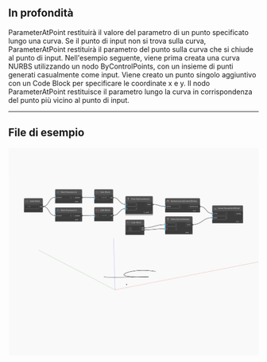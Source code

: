 ## In profondità
ParameterAtPoint restituirà il valore del parametro di un punto specificato lungo una curva. Se il punto di input non si trova sulla curva, ParameterAtPoint restituirà il parametro del punto sulla curva che si chiude al punto di input. Nell'esempio seguente, viene prima creata una curva NURBS utilizzando un nodo ByControlPoints, con un insieme di punti generati casualmente come input. Viene creato un punto singolo aggiuntivo con un Code Block per specificare le coordinate x e y. Il nodo ParameterAtPoint restituisce il parametro lungo la curva in corrispondenza del punto più vicino al punto di input.
___
## File di esempio

![ParameterAtPoint](./Autodesk.DesignScript.Geometry.Curve.ParameterAtPoint_img.jpg)

